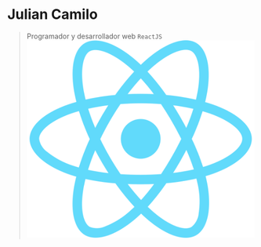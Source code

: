 # Julian Camilo
>Programador y desarrollador web
`ReactJS`
[![LinkedIn](https://raw.githubusercontent.com/iretray/iretray/master/react.png)](https://www.linkedin.com/in/iabduul7/)